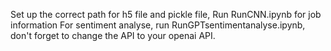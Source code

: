 Set up the correct path for h5 file and pickle file, Run RunCNN.ipynb for job information
For sentiment analyse, run RunGPTsentimentanalyse.ipynb, don't forget to change the API to your openai API.
